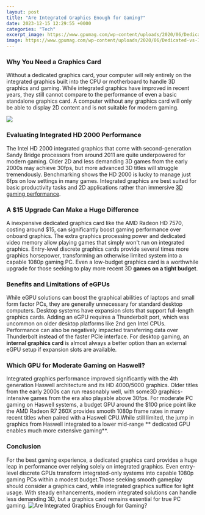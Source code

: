 ```yaml
---
layout: post
title: "Are Integrated Graphics Enough for Gaming?"
date: 2023-12-15 12:29:55 +0000
categories: "Tech"
excerpt_image: https://www.gpumag.com/wp-content/uploads/2020/06/Dedicated-vs-Integrated-Graphics-Card.jpg
image: https://www.gpumag.com/wp-content/uploads/2020/06/Dedicated-vs-Integrated-Graphics-Card.jpg
---
```


### Why You Need a Graphics Card
Without a dedicated graphics card, your computer will rely entirely on the integrated graphics built into the CPU or motherboard to handle 3D graphics and gaming. While integrated graphics have improved in recent years, they still cannot compare to the performance of even a basic standalone graphics card. A computer without any graphics card will only be able to display 2D content and is not suitable for modern gaming. 

![](https://idealcpu.com/wp-content/uploads/2020/07/nvidia-1201074_1280-1020x600.jpg)
### Evaluating Integrated HD 2000 Performance 
The Intel HD 2000 integrated graphics that come with second-generation Sandy Bridge processors from around 2011 are quite underpowered for modern gaming. Older 2D and less demanding 3D games from the early 2000s may achieve 30fps, but more advanced 3D titles will struggle tremendously. Benchmarking shows the HD 2000 is lucky to manage just 6fps on low settings in many games. Integrated graphics are best suited for basic productivity tasks and 2D applications rather than immersive [3D gaming performance](https://store.fi.io.vn/collection/paw).
### A $15 Upgrade Can Make a Huge Difference
A inexpensive dedicated graphics card like the AMD Radeon HD 7570, costing around $15, can significantly boost gaming performance over onboard graphics. The extra graphics processing power and dedicated video memory allow playing games that simply won't run on integrated graphics. Entry-level discrete graphics cards provide several times more graphics horsepower, transforming an otherwise limited system into a capable 1080p gaming PC. Even a low-budget graphics card is a worthwhile upgrade for those seeking to play more recent 3D **games on a tight budget**. 
### Benefits and Limitations of eGPUs
While eGPU solutions can boost the graphical abilities of laptops and small form factor PCs, they are generally unnecessary for standard desktop computers. Desktop systems have expansion slots that support full-length graphics cards. Adding an eGPU requires a Thunderbolt port, which was uncommon on older desktop platforms like 2nd gen Intel CPUs. Performance can also be negatively impacted transferring data over Thunderbolt instead of the faster PCIe interface. For desktop gaming, an **internal graphics card** is almost always a better option than an external eGPU setup if expansion slots are available.
### Which GPU for Moderate Gaming on Haswell? 
Integrated graphics performance improved significantly with the 4th generation Haswell architecture and its HD 4000/5000 graphics. Older titles from the early 2000s can run reasonably well, with some3D graphics-intensive games from the era also playable above 30fps. For moderate PC gaming on Haswell systems, a budget GPU around the $100 price point like the AMD Radeon R7 260X provides smooth 1080p frame rates in many recent titles when paired with a Haswell CPU.While still limited, the jump in graphics from Haswell integrated to a lower mid-range ** dedicated GPU enables much more extensive gaming**.
### Conclusion
For the best gaming experience, a dedicated graphics card provides a huge leap in performance over relying solely on integrated graphics. Even entry-level discrete GPUs transform integrated-only systems into capable 1080p gaming PCs within a modest budget.Those seeking smooth gameplay should consider a graphics card, while integrated graphics suffice for light usage. With steady enhancements, modern integrated solutions can handle less demanding 3D, but a graphics card remains essential for true PC gaming.
![Are Integrated Graphics Enough for Gaming?](https://www.gpumag.com/wp-content/uploads/2020/06/Dedicated-vs-Integrated-Graphics-Card.jpg)